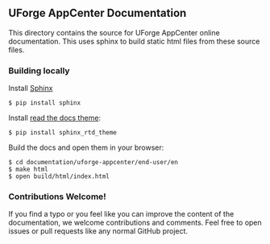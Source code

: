 ## UForge AppCenter Documentation

This directory contains the source for UForge AppCenter online documentation.  This uses sphinx to build static html files from these source files.

### Building locally

Install [Sphinx](http://sphinx-doc.org)

    $ pip install sphinx

Install [read the docs theme](https://github.com/snide/sphinx_rtd_theme):

    $ pip install sphinx_rtd_theme
    
Build the docs and open them in your browser:

    $ cd documentation/uforge-appcenter/end-user/en
    $ make html
    $ open build/html/index.html

### Contributions Welcome!

If you find a typo or you feel like you can improve the content of the documentation, we welcome contributions and comments. Feel free to open issues or pull requests like any normal GitHub project.
